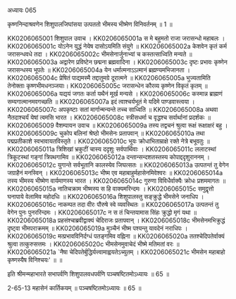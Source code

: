अध्यायः 065

कृष्णनिन्दाश्रवणेन शिशुपालजिघांसया उत्पततो भीमस्य भीष्मेण विनिवर्तनम् ॥ 1 ॥

KK0206065001	शिशुपाल उवाच ।
KK0206065001a	स मे बहुमतो राजा जरासन्धो महाबलः ।
KK0206065001c	योऽनेन युद्धं नेयेष दासोऽयमिति संयुगे ॥
KK0206065002a	केशवेन कृतं कर्म जरासन्धवधे तदा ।
KK0206065002c	भीमसेनार्जुनाभ्यां च कस्तत्साध्विति मन्यते ॥
KK0206065003a	अद्वारेण प्रविष्टेन छद्मना ब्रह्मवादिना ।
KK0206065003c	दृष्टः प्रभावः कृष्णेन जरासन्धस्य भूपतेः ॥
KK0206065004a	येन धर्मात्मनाऽऽत्मानं ब्रह्मण्यमभिजानता ।
KK0206065004c	प्रेषितं पाद्यमस्मै तद्दातुमग्रे दूरात्मने ॥
KK0206065005a	भुज्यतामिति तेनोक्ताः कृष्णभीमधनञ्जयाः।
KK0206065005c	जरासन्धेन कौरव्य कृष्णेन विकृतं कृतम् ॥
KK0206065006a	यद्ययं जगतः कर्ता यथैनं मूर्ख मन्यसे ।
KK0206065006c	कस्मान्न ब्राह्मणं सम्यगात्मानमवगच्छति ॥
KK0206065007a	इदं त्वाश्चर्यभूतं मे यदिमे पाण्डवास्त्वया ।
KK0206065007c	अपकृष्टाः सतां मार्गान्मन्यन्ते तच्च साध्विति ॥
KK0206065008a	अथवा नैतदाश्चर्यं येषां त्वमसि भारत ।
KK0206065008c	स्त्रीसधर्मा च वृद्धश्च सर्वार्थानां प्रदर्शकः ॥
KK0206065009	वैशम्पायन उवाच ॥
KK0206065009a	तस्य तद्वचनं श्रुत्वा रूक्षं रूक्षाक्षरं बहु ।
KK0206065009c	चुकोप बलिनां श्रेष्ठो भीमसेनः प्रतापवान् ॥
KK0206065010a	तथा पद्मप्रतीकाशे स्वभावायतविस्तृते ।
KK0206065010c	भूयः क्रोधाभिताम्राक्षे रक्ते नेत्रे बभूवतुः ॥
KK0206065011a	त्रिशिखां भ्रकुटीं चास्य ददृशुः सर्वपार्थिवाः ।
KK0206065011c	ललाटस्थां त्रिकूटस्थां गङ्गां त्रिपथगामिव ॥
KK0206065012a	दन्तान्सन्दशतस्तस्य कोपाद्ददृशुराननम् ।
KK0206065012c	युगान्ते सर्वभूतानि कालस्येव जिघत्सतः ॥
KK0206065013a	उत्पतन्तं तु वेगेन जग्राहैनं मनस्विन् ।
KK0206065013c	भीष्म एव महाबाहुर्महासेनमिवेश्वरः ॥
KK0206065014a	तस्य भीमस्य भीष्मेण वार्यमाणस्य भारत ।
KK0206065014c	गुरुणा विविधैर्वाक्यैः क्रोधः प्रशममागतः ॥
KK0206065015a	नातिचक्राम भीष्मस्य स हि वाक्यमरिन्दमः ।
KK0206065015c	समुद्वृत्तो घनापाये वेलामिव महोदधिः ॥
KK0206065016a	शिशुपालस्तु सङ्क्रुद्धे भीमसेने जनाधिप ।
KK0206065016c	नाकम्पत तदा वीरः पौरुषे स्वे व्यवस्थितः ॥
KK0206065017a	उत्पतन्तं तु वेगेन पुनः पुनररिन्दमः ।
KK0206065017c	न स तं चिन्तयामास सिंहः क्रुद्धो मृगं यथा ॥
KK0206065018a	प्रहसंश्चाब्रवीद्वाक्यं चेदिराजः प्रतापवान् ।
KK0206065018c	भीमसेनमभिक्रुद्धं दृष्ट्वा भीमपराक्रमम् ॥
KK0206065019a	मुञ्चैनं भीष्म पश्यन्तु यावदेनं नराधिपः ।
KK0206065019c	मत्प्रभावविनिर्दग्धं पतङ्गमिव वह्निना ॥
KK0206065020a	ततश्चेदिपतेर्वाक्यं श्रुत्वा तत्कुरुसत्तमः ।
KK0206065020c	भीमसेनमुवाचेदं भीष्मे मतिमतां वरः ॥
KK0206065021a	`नैषा चेदिपतेर्बुद्धिर्यत्त्वामाह्वयतेऽच्युतम् ।
KK0206065021c	भीमसेन महाबाहो कृष्णस्यैष विनिश्चयः' ॥ ॥

इति श्रीमन्महाभारते सभापर्वणि शिशुपालवधपर्वणि पञ्चषष्टितमोऽध्यायः ॥ 65 ॥

2-65-13 महासेनं कार्तिकयम् ॥ पञ्चषष्टितमोऽध्यायः ॥ 65 ॥
